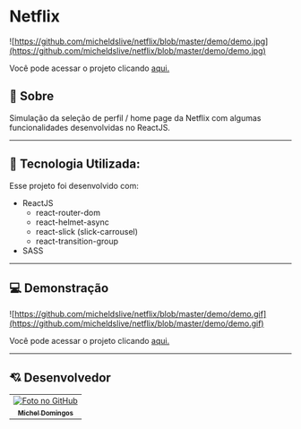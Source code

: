 # Netflix

![https://github.com/micheldslive/netflix/blob/master/demo/demo.jpg](https://github.com/micheldslive/netflix/blob/master/demo/demo.jpg)

Você pode acessar o projeto clicando [aqui.](https://mynetflix.vercel.app/)

## 📖 Sobre

Simulação da seleção de perfil / home page da Netflix com algumas funcionalidades desenvolvidas no ReactJS. 

---

## 🚀 Tecnologia Utilizada:

Esse projeto foi desenvolvido com:

- ReactJS
    - react-router-dom
    - react-helmet-async
    - react-slick (slick-carrousel)
    - react-transition-group
- SASS

---

## 💻 Demonstração

![https://github.com/micheldslive/netflix/blob/master/demo/demo.gif](https://github.com/micheldslive/netflix/blob/master/demo/demo.gif)

Você pode acessar o projeto clicando [aqui.](https://mynetflix.vercel.app/)

---

## 💘 Desenvolvedor<br>
<table>
  <tr>
    <td align="center">
      <a href="https://github.com/micheldslive">
        <img src="https://avatars.githubusercontent.com/u/55795597?v=4" width="100" alt="Foto no GitHub"/><br>
        <sub>
          <b>Michel Domingos</b>
        </sub>
      </a>
    </td>
  </tr>
</table>